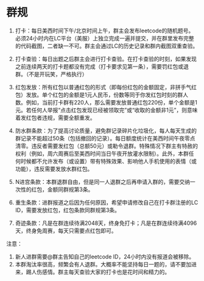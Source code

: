 # 群规
1. 打卡：每日美西时间下午/北京时间上午，群主会发布leetcode的随机题号。必须24小时内在LC平台（美服）上独立完成一遍并提交，并在群里发布完整的代码截图，二者缺一不可。群主会通过LC的历史记录和群内截图双重查验。

2. 打卡查验：每日出题之后群主会进行打卡查验。在打卡查验的时刻，如果发现之前连续两天的打卡题都没有完成（打卡要求见第一条），需要罚红包或退群。（不是开玩笑，严格执行） 

3. 红包发放：所有红包以普通红包的形式（即每份红包的金额固定，非拼手气红包）发放。单个红包的金额是1元人民币，份数等同于你发红包时刻的群人数。例如，当前打卡群有220人，那么需要发放普通红包220份，单个金额是1元。若任何人举报“点击红包发现已经被领取完”或“收取的金额非1元”，则意味着发红包者违规，需要全额重发。

4. 防水群条款：为了提高讨论质量，避免群记录碎片化垃圾化，每人每天生成的群记录不能超过50条（包括撤回的记录）。每日额度统计在美西时间午夜零点清零。违反者需要发红包（总额50元）或勒令退群。特殊情况下群主有特赦的权利（例如，周六周赛后至美西时间当日午夜开放灌水限制）。此外，本群任何时候都不允许发布（或设置）带有特殊效果、影响他人手机使用的表情（或功能），违反需要发放水群红包。 
5. N进宫条款：本群退群自由，但是同一人退群之后再申请入群的，需要交纳一次性的红包，金额同群规第3条。

6. 重生条款：进群报道之后因为任何原因，希望申请修改自己在打卡群注册的LC ID，需要发放红包，红包条款同群规第3条。

7. 奇迹条款：凡是在群连续待满2048天，终身免打卡；凡是在群连续待满4096天，终身免周赛，每天只需要点红包即可。

注意： 
1. 新人进群需要@群主告知自己的leetcode ID，24小时内没有报道会被移除。 
2. 本群淘汰率很高，频繁会有人退群。大概率不能坚持每日一题的，请不要加进来，踢人伤感情。群主每天查验大家的打卡也是花时间和精力的。
